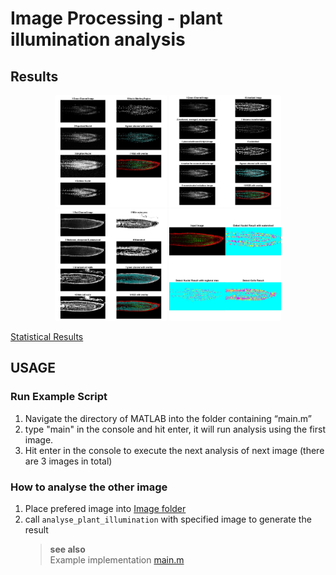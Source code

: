 # Image Processing - plant illumination analysis

## Results

<p align="center" float="left">
  <img src="Report/Attachments/stackninja1_method1.jpg" width="179"/>
  <img src="Report/Attachments/stackninja1_method2.jpg" width="179"/>
  <img src="Report/Attachments/stackninja1_method3.jpg" width="179"/>
  <img src="Report/Attachments/stackninja1_result.jpg" width="179"/>
</p>

[Statistical Results](Report/Attachments/stackninja1_statistic.txt)

## USAGE
### Run Example Script 
1. Navigate the directory of MATLAB into the folder containing “main.m”
2. type "main" in the console and hit enter, it will run analysis using the first image.
3. Hit enter in the console to execute the next analysis of next image (there are 3 images in total)
### How to analyse the other image
1. Place prefered image into [Image folder](Images)
2. call ``analyse_plant_illumination`` with specified image to generate the result
    > **see also**   
    > Example implementation [main.m](main.m)

